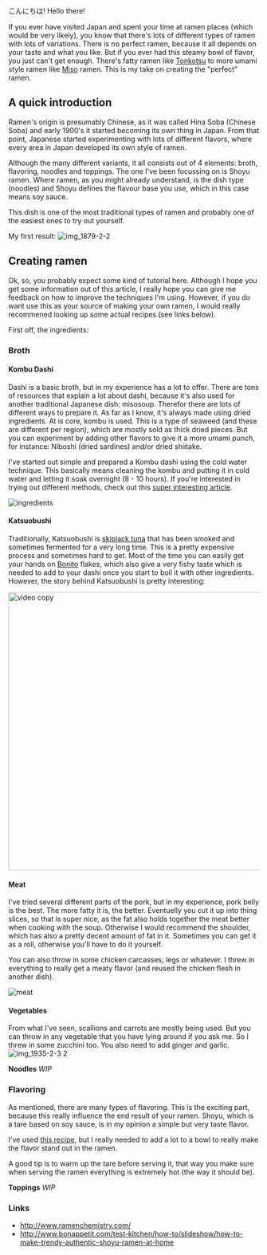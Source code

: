 こんにちは! Hello there!

If you ever have visited Japan and spent your time at ramen places (which would be very likely), you know that there's lots of different types of ramen with lots of variations. There is no perfect ramen, because it all depends on your taste and what you like. But if you ever had this steamy bowl of flavor, you just can't get enough. There's fatty ramen like [Tonkotsu](https://en.wikipedia.org/wiki/Tonkotsu_ramen) to more umami style ramen like [Miso](https://en.wikipedia.org/wiki/Miso) ramen. This is my take on creating the "perfect" ramen.

## A quick introduction

Ramen's origin is presumably Chinese, as it was called Hina Soba (Chinese Soba) and early 1900's it started becoming its own thing in Japan. From that point, Japanese started experimenting with lots of different flavors, where every area in Japan developed its own style of ramen.

Although the many different variants, it all consists out of 4 elements: broth, flavoring, noodles and toppings. The one I've been focussing on is Shoyu ramen. Where ramen, as you might already understand, is the dish type (noodles) and Shoyu defines the flavour base you use, which in this case means soy sauce.

This dish is one of the most traditional types of ramen and probably one of the easiest ones to try out yourself.

My first result:
![img_1879-2-2](https://user-images.githubusercontent.com/238946/28500307-4d960278-6fc6-11e7-89f4-d821ff82aaf5.jpg)

## Creating ramen

Ok, so, you probably expect some kind of tutorial here. Although I hope you get some information out of this article, I really hope you can give me feedback on how to improve the techniques I'm using. However, if you do want use this as your source of making your own ramen, I would really recommened looking up some actual recipes (see links below).

First off, the ingredients:

### Broth

#### Kombu Dashi
Dashi is a basic broth, but in my experience has a lot to offer. There are tons of resources that explain a lot about dashi, because it's also used for another traditional Japanese dish: misosoup. Therefor there are lots of different ways to prepare it. As far as I know, it's always made using dried ingredients. At is core, kombu is used. This is a type of seaweed (and these are different per region), which are mostly sold as thick dried pieces. But you can experiment by adding other flavors to give it a more umami punch, for instance: Niboshi (dried sardines) and/or dried shiitake.

I've started out simple and prepared a Kombu dashi using the cold water technique. This basically means cleaning the kombu and putting it in cold water and letting it soak overnight (8 - 10 hours). If you're interested in trying out different methods, check out this [super interesting article](http://www.cookingissues.com/index.html%3Fp=3040.html).

![ingredients](https://user-images.githubusercontent.com/238946/28499910-6ccdc730-6fc0-11e7-8449-041529a15278.png)

#### Katsuobushi
Traditionally, Katsuobushi is [skipjack tuna](https://en.wikipedia.org/wiki/Skipjack_tuna) that has been smoked and sometimes fermented for a very long time. This is a pretty expensive process and sometimes hard to get. Most of the time you can easily get your hands on [Bonito](https://en.wikipedia.org/wiki/Bonito) flakes, which also give a very fishy taste which is needed to add to your dashi once you start to boil it with other ingredients. However, the story behind Katsuobushi is pretty interesting:

[<img width="558" alt="video copy" src="https://user-images.githubusercontent.com/238946/28500227-a8f37ed6-6fc4-11e7-8d7e-e6e2a1fa74da.png">
](https://www.youtube.com/watch?v=O-AsUnbin6E)

#### Meat
I've tried several different parts of the pork, but in my experience, pork belly is the best. The more fatty it is, the better. Eventuelly you cut it up into thing slices, so that is super nice, as the fat also holds together the meat better when cooking with the soup. Otherwise I would recommend the shoulder, which has also a pretty decent amount of fat in it. Sometimes you can get it as a roll, otherwise you'll have to do it yourself.

You can also throw in some chicken carcasses, legs or whatever. I threw in everything to really get a meaty flavor (and reused the chicken flesh in another dish).

![meat](https://user-images.githubusercontent.com/238946/28500326-b0cfb960-6fc6-11e7-8758-015408b74d10.jpg)

#### Vegetables
From what I've seen, scallions and carrots are mostly being used. But you can throw in any vegetable that you have lying around if you ask me. So I threw in some zucchini too. You also need to add ginger and garlic.
![img_1935-2-3 2](https://user-images.githubusercontent.com/238946/28500366-55dc8136-6fc7-11e7-84d4-eccb8ab898da.jpg)

**Noodles**
_WIP_

### Flavoring
As mentioned, there are many types of flavoring. This is the exciting part, because this really influence the end result of your ramen. Shoyu, which is a tare based on soy sauce, is in my opinion a simple but very taste flavor.

I've used [this recipe](http://www.bonappetit.com/recipe/tare-soy-basting-sauce), but I really needed to add a lot to a bowl to really make the flavor stand out in the ramen.

A good tip is to warm up the tare before serving it, that way you make sure when serving the ramen everything is extremely hot (the way it should be).

**Toppings**
_WIP_

### Links
* http://www.ramenchemistry.com/
* http://www.bonappetit.com/test-kitchen/how-to/slideshow/how-to-make-trendy-authentic-shoyu-ramen-at-home
